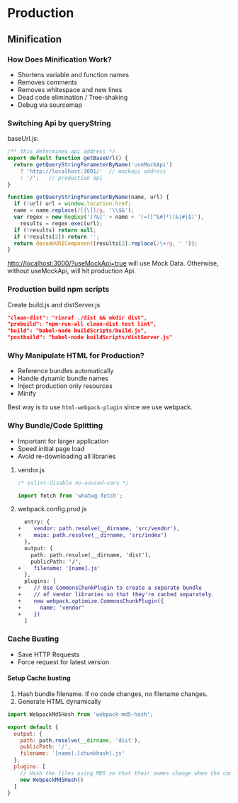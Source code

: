 # Production

## Minification

### How Does Minification Work?

* Shortens variable and function names
* Removes comments
* Removes whitespace and new lines
* Dead code elimination / Tree-shaking
* Debug via sourcemap

### Switching Api by queryString

baseUrl.js:

```javascript
/** this determines api address */
export default function getBaseUrl() {
  return getQueryStringParameterByName('useMockApi')
    ? 'http://localhost:3001/'  // mockapi address
    : '/';   // production api
}

function getQueryStringParameterByName(name, url) {
  if (!url) url = window.location.href;
  name = name.replace(/[[\]]/g, '\\$&');
  var regex = new RegExp('[?&]' + name + '(=([^&#]*)|&|#|$)'),
    results = regex.exec(url);
  if (!results) return null;
  if (!results[2]) return '';
  return decodeURIComponent(results[2].replace(/\+/g, ' '));
}
```

<http://localhost:3000/?useMockApi=true> will use Mock Data. Otherwise, without useMockApi, will hit production Api.

### Production build npm scripts

Create build.js and distServer.js

```json
"clean-dist": "rimraf ./dist && mkdir dist",
"prebuild": "npm-run-all clean-dist test lint",
"build": "babel-node buildScripts/build.js",
"postbuild": "babel-node buildScripts/distServer.js"
```

### Why Manipulate HTML for Production?

* Reference bundles automatically
* Handle dynamic bundle names
* Inject production only resources
* Minify

Best way is to use `html-webpack-plugin` since we use webpack.

### Why Bundle/Code Splitting

* Important for larger application
* Speed initial page load
* Avoid re-downloading all libraries

1. vendor.js

    ```javascript
    /* eslint-disable no-unused-vars */

    import fetch from 'whatwg-fetch';
    ```

1. webpack.config.prod.js

    ```diff
      entry: {
    +    vendor: path.resolve(__dirname, 'src/vendor'),
    +    main: path.resolve(__dirname, 'src/index')
      },
      output: {
        path: path.resolve(__dirname, 'dist'),
        publicPath: '/',
    +    filename: '[name].js'
      },
      plugins: [
    +    // Use CommonsChunkPlugin to create a separate bundle
    +    // of vendor libraries so that they're cached separately.
    +    new webpack.optimize.CommonsChunkPlugin({
    +      name: 'vendor'
    +    })
      ]
    ```

### Cache Busting

* Save HTTP Requests
* Force request for latest version

#### Setup Cache busting

1. Hash bundle filename. If no code changes, no filename changes.
1. Generate HTML dynamically

```javascript
import WebpackMd5Hash from 'webpack-md5-hash';

export default {
  output: {
    path: path.resolve(__dirname, 'dist'),
    publicPath: '/',
    filename: '[name].[chunkhash].js'
  },
  plugins: [
    // Hash the files using MD5 so that their names change when the content changes.
    new WebpackMd5Hash()
  ]
}
```

